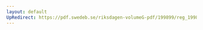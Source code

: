 ```yaml
---
layout: default
UpRedirect: https://pdf.swedeb.se/riksdagen-volumeG-pdf/199899/reg_199899/reg_199899_0404.pdf
---
```

